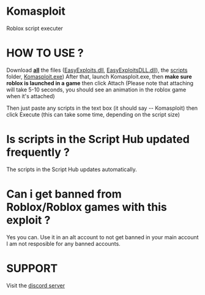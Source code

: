 # Komasploit
Roblox script executer

# HOW TO USE ?

Download **[all](https://github.com/Komas19-new/Komasploit/archive/refs/heads/main.zip)** the files ([EasyExploits.dll](http://komasploit.komas19.tk/EasyExploits.dll), [EasyExploitsDLL.dll](http://komasploit.komas19.tk/EasyExploitsDLL.dll)), the [scripts](https://download1646.mediafire.com/yw358lxex1lg/gaegjntjwe04ir3/Scripts.zip) folder, [Komasploit.exe](http://komasploit.komas19.tk/Komasploit.exe))
After that, launch Komasploit.exe, then **make sure roblox is launched in a game** then click Attach (Please note that attaching will take 5-10 seconds, you should see an animation in the roblox game when it's attached)

Then just paste any scripts in the text box (it should say -- Komasploit) then click Execute (this can take some time, depending on the script size)

# Is scripts in the Script Hub updated frequently ?

The scripts in the Script Hub updates automatically.

# Can i get banned from Roblox/Roblox games with this exploit ?

Yes you can. Use it in an alt account to not get banned in your main account
I am not resposible for any banned accounts. 

# SUPPORT
Visit the [discord server](https://discord.gg/QUE8jHnHFt)
